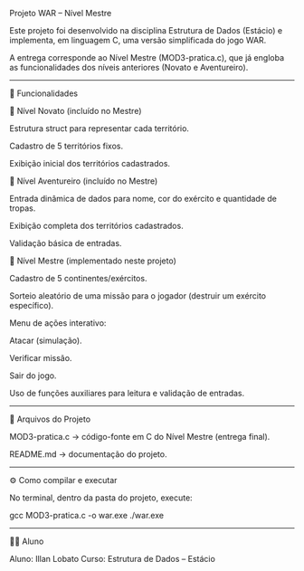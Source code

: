 Projeto WAR – Nível Mestre

Este projeto foi desenvolvido na disciplina Estrutura de Dados (Estácio) e implementa, em linguagem C, uma versão simplificada do jogo WAR.

A entrega corresponde ao Nível Mestre (MOD3-pratica.c), que já engloba as funcionalidades dos níveis anteriores (Novato e Aventureiro).


---

🚀 Funcionalidades

🔹 Nível Novato (incluído no Mestre)

Estrutura struct para representar cada território.

Cadastro de 5 territórios fixos.

Exibição inicial dos territórios cadastrados.


🔹 Nível Aventureiro (incluído no Mestre)

Entrada dinâmica de dados para nome, cor do exército e quantidade de tropas.

Exibição completa dos territórios cadastrados.

Validação básica de entradas.


🔹 Nível Mestre (implementado neste projeto)

Cadastro de 5 continentes/exércitos.

Sorteio aleatório de uma missão para o jogador (destruir um exército específico).

Menu de ações interativo:

Atacar (simulação).

Verificar missão.

Sair do jogo.


Uso de funções auxiliares para leitura e validação de entradas.



---

📂 Arquivos do Projeto

MOD3-pratica.c → código-fonte em C do Nível Mestre (entrega final).

README.md → documentação do projeto.



---

⚙ Como compilar e executar

No terminal, dentro da pasta do projeto, execute:

gcc MOD3-pratica.c -o war.exe
./war.exe


---

👨‍💻 Aluno

Aluno: Illan Lobato
Curso: Estrutura de Dados – Estácio
